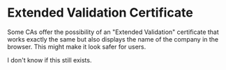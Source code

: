 # Extended Validation Certificate
Some CAs offer the possibility of an "Extended Validation" certificate that works exactly the same but also displays the name of the company in the browser. This might make it look safer for users.

I don't know if this still exists.
